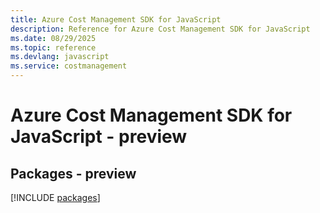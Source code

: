 ```yaml
---
title: Azure Cost Management SDK for JavaScript
description: Reference for Azure Cost Management SDK for JavaScript
ms.date: 08/29/2025
ms.topic: reference
ms.devlang: javascript
ms.service: costmanagement
---
```

# Azure Cost Management SDK for JavaScript - preview
## Packages - preview
[!INCLUDE [packages](cost-management-index.md)]